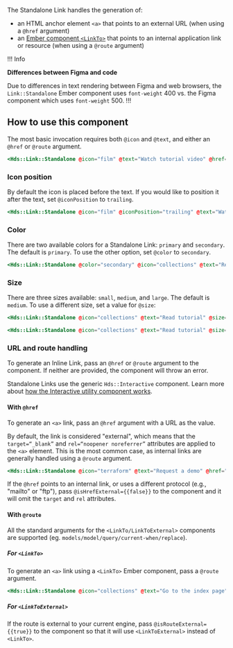 The Standalone Link handles the generation of:

- an HTML anchor element `<a>` that points to an external URL (when using a `@href` argument)
- an [Ember component `<LinkTo>`](https://guides.emberjs.com/release/routing/linking-between-routes/#toc_the-linkto--component) that points to an internal application link or resource (when using a `@route` argument)

!!! Info

**Differences between Figma and code**

Due to differences in text rendering between Figma and web browsers, the `Link::Standalone` Ember component uses `font-weight` 400 vs. the Figma component which uses `font-weight` 500.
!!!

## How to use this component

The most basic invocation requires both `@icon` and `@text`, and either an `@href` or `@route` argument.

```handlebars
<Hds::Link::Standalone @icon="film" @text="Watch tutorial video" @href="..." />
```

### Icon position

By default the icon is placed before the text. If you would like to position it after the text, set `@iconPosition` to `trailing`.

```handlebars
<Hds::Link::Standalone @icon="film" @iconPosition="trailing" @text="Watch tutorial video" @href="..." />
```

### Color

There are two available colors for a Standalone Link: `primary` and `secondary`. The default is `primary`. To use the other option, set `@color` to `secondary`.

```handlebars
<Hds::Link::Standalone @color="secondary" @icon="collections" @text="Read tutorial" @href="..." />
```

### Size

There are three sizes available: `small`, `medium`, and `large`. The default is `medium`. To use a different size, set a value for `@size`:

```handlebars
<Hds::Link::Standalone @icon="collections" @text="Read tutorial" @size="small" @href="..." />
```

```handlebars
<Hds::Link::Standalone @icon="collections" @text="Read tutorial" @size="large" @href="..." />
```

### URL and route handling

To generate an Inline Link, pass an `@href` or `@route` argument to the component. If neither are provided, the component will throw an error.

Standalone Links use the generic `Hds::Interactive` component. Learn more about [how the Interactive utility component works](/utilities/interactive).

#### With `@href`

To generate an `<a>` link, pass an `@href` argument with a URL as the value.

By default, the link is considered "external", which means that the `target=“_blank”` and `rel=“noopener noreferrer”` attributes are applied to the `<a>` element. This is the most common case, as internal links are generally handled using a `@route` argument.

```handlebars
<Hds::Link::Standalone @icon="terraform" @text="Request a demo" @href="https://www.hashicorp.com/request-demo/terraform" />
```

If the `@href` points to an internal link, or uses a different protocol (e.g., "mailto" or "ftp"), pass `@isHrefExternal={{false}}` to the component and it will omit the `target` and `rel` attributes.

#### With `@route`

All the standard arguments for the `<LinkTo/LinkToExternal>` components are supported (eg. `models/model/query/current-when/replace`).

##### For `<LinkTo>`

To generate an `<a>` link using a `<LinkTo>` Ember component, pass a `@route` argument.

```handlebars
<Hds::Link::Standalone @icon="collections" @text="Go to the index page" @route="my.page.route" @model="my.page.model" />
```

##### For `<LinkToExternal>`

If the route is external to your current engine, pass `@isRouteExternal={{true}}` to the component so that it will use `<LinkToExternal>` instead of `<LinkTo>`.
